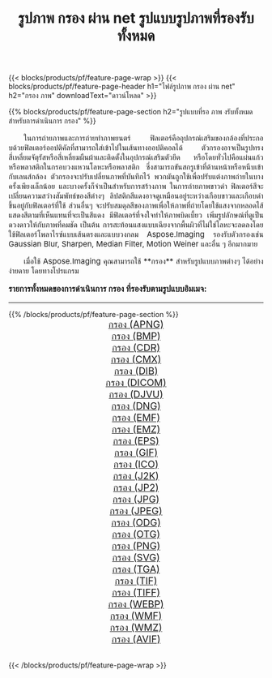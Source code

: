 ﻿---
title: รูปภาพ กรอง ผ่าน net รูปแบบรูปภาพที่รองรับทั้งหมด 
weight: 3920
url: /th/net/filter/ 
lang: th
langdirlevel: 2
locales: zh-hans,ja,it,ru,de,es,fr,nl,id,lt,pl,pt,vi,tr,ko,zh-hant,ar,hi,th,sv,cs,uk,he
description: เมื่อใช้ Aspose.Imaging คุณสามารถ กรอง ภาพได้อย่างง่ายดายผ่าน net
---

{{< blocks/products/pf/feature-page-wrap >}}
{{< blocks/products/pf/feature-page-header h1="ไฟล์รูปภาพ กรอง ผ่าน net" h2="กรอง ภาพ" downloadText="ดาวน์โหลด" >}}


{{% blocks/products/pf/feature-page-section  h2="รูปแบบที่รอ ภาพ งรับทั้งหมดสำหรับการดำเนินการ กรอง" %}}
<p align="justify" style="text-indent:2em;font-size:15px;">
ในการถ่ายภาพและการถ่ายทำภาพยนตร์ ฟิลเตอร์คืออุปกรณ์เสริมของกล้องที่ประกอบด้วยฟิลเตอร์ออปติคัลที่สามารถใส่เข้าไปในเส้นทางออปติคอลได้ ตัวกรองอาจเป็นรูปทรงสี่เหลี่ยมจัตุรัสหรือสี่เหลี่ยมผืนผ้าและติดตั้งในอุปกรณ์เสริมตัวยึด หรือโดยทั่วไปคือแผ่นแก้วหรือพลาสติกในกรอบวงแหวนโลหะหรือพลาสติก ซึ่งสามารถขันสกรูเข้าที่ด้านหน้าหรือหนีบเข้ากับเลนส์กล้อง ตัวกรองจะปรับเปลี่ยนภาพที่บันทึกไว้ พวกมันถูกใช้เพื่อปรับแต่งภาพถ่ายในบางครั้งเพียงเล็กน้อย และบางครั้งก็จำเป็นสำหรับการสร้างภาพ ในการถ่ายภาพขาวดำ ฟิลเตอร์สีจะเปลี่ยนความสว่างสัมพัทธ์ของสีต่างๆ ลิปสติกสีแดงอาจดูเหมือนอยู่ระหว่างเกือบขาวและเกือบดำ ขึ้นอยู่กับฟิลเตอร์ที่ใช้ ส่วนอื่นๆ จะปรับสมดุลสีของภาพเพื่อให้ภาพที่ถ่ายโดยใช้แสงจากหลอดไส้แสดงสีตามที่เห็นแทนที่จะเป็นสีแดง มีฟิลเตอร์ที่จงใจทำให้ภาพบิดเบี้ยว เพิ่มรูปลักษณ์ที่ดูเป็นดวงดาวให้กับภาพที่คมชัด เป็นต้น การสะท้อนแสงแบบเฉียงจากพื้นผิวที่ไม่ใช่โลหะจะลดลงโดยใช้ฟิลเตอร์โพลาไรซ์แบบเส้นตรงและแบบวงกลม Aspose.Imaging รองรับตัวกรองเช่น Gaussian Blur, Sharpen, Median Filter, Motion Weiner และอื่น ๆ อีกมากมาย
</p>
<p align="justify" style="text-indent:2em;font-size:15px;">
เมื่อใช้ Aspose.Imaging คุณสามารถใช้ **กรอง** สำหรับรูปแบบภาพต่างๆ ได้อย่างง่ายดาย โดยทางโปรแกรม
</p>
<h3 style="margin-top:16px;">
รายการทั้งหมดของการดำเนินการ กรอง ที่รองรับตามรูปแบบอิมเมจ:
</h3>
<hr/>
{{% /blocks/products/pf/feature-page-section %}}
<div class="container-fluid productfamilypage bg-gray">
    <div class="convertypes bg-gray agp-content section">
        <div class="container">
		<div class="row other-converters" style="gap: 10px;font-size: 19px;text-align:center;">
		    <div class='col-md-3 other-converter remove-lp remove-rp'><a href="/imaging/th/net/filter/apng/" style="padding:15px;">กรอง (APNG)</a></div><div class='col-md-3 other-converter remove-lp remove-rp'><a href="/imaging/th/net/filter/bmp/" style="padding:15px;">กรอง (BMP)</a></div><div class='col-md-3 other-converter remove-lp remove-rp'><a href="/imaging/th/net/filter/cdr/" style="padding:15px;">กรอง (CDR)</a></div><div class='col-md-3 other-converter remove-lp remove-rp'><a href="/imaging/th/net/filter/cmx/" style="padding:15px;">กรอง (CMX)</a></div><div class='col-md-3 other-converter remove-lp remove-rp'><a href="/imaging/th/net/filter/dib/" style="padding:15px;">กรอง (DIB)</a></div><div class='col-md-3 other-converter remove-lp remove-rp'><a href="/imaging/th/net/filter/dicom/" style="padding:15px;">กรอง (DICOM)</a></div><div class='col-md-3 other-converter remove-lp remove-rp'><a href="/imaging/th/net/filter/djvu/" style="padding:15px;">กรอง (DJVU)</a></div><div class='col-md-3 other-converter remove-lp remove-rp'><a href="/imaging/th/net/filter/dng/" style="padding:15px;">กรอง (DNG)</a></div><div class='col-md-3 other-converter remove-lp remove-rp'><a href="/imaging/th/net/filter/emf/" style="padding:15px;">กรอง (EMF)</a></div><div class='col-md-3 other-converter remove-lp remove-rp'><a href="/imaging/th/net/filter/emz/" style="padding:15px;">กรอง (EMZ)</a></div><div class='col-md-3 other-converter remove-lp remove-rp'><a href="/imaging/th/net/filter/eps/" style="padding:15px;">กรอง (EPS)</a></div><div class='col-md-3 other-converter remove-lp remove-rp'><a href="/imaging/th/net/filter/gif/" style="padding:15px;">กรอง (GIF)</a></div><div class='col-md-3 other-converter remove-lp remove-rp'><a href="/imaging/th/net/filter/ico/" style="padding:15px;">กรอง (ICO)</a></div><div class='col-md-3 other-converter remove-lp remove-rp'><a href="/imaging/th/net/filter/j2k/" style="padding:15px;">กรอง (J2K)</a></div><div class='col-md-3 other-converter remove-lp remove-rp'><a href="/imaging/th/net/filter/jp2/" style="padding:15px;">กรอง (JP2)</a></div><div class='col-md-3 other-converter remove-lp remove-rp'><a href="/imaging/th/net/filter/jpg/" style="padding:15px;">กรอง (JPG)</a></div><div class='col-md-3 other-converter remove-lp remove-rp'><a href="/imaging/th/net/filter/jpeg/" style="padding:15px;">กรอง (JPEG)</a></div><div class='col-md-3 other-converter remove-lp remove-rp'><a href="/imaging/th/net/filter/odg/" style="padding:15px;">กรอง (ODG)</a></div><div class='col-md-3 other-converter remove-lp remove-rp'><a href="/imaging/th/net/filter/otg/" style="padding:15px;">กรอง (OTG)</a></div><div class='col-md-3 other-converter remove-lp remove-rp'><a href="/imaging/th/net/filter/png/" style="padding:15px;">กรอง (PNG)</a></div><div class='col-md-3 other-converter remove-lp remove-rp'><a href="/imaging/th/net/filter/svg/" style="padding:15px;">กรอง (SVG)</a></div><div class='col-md-3 other-converter remove-lp remove-rp'><a href="/imaging/th/net/filter/tga/" style="padding:15px;">กรอง (TGA)</a></div><div class='col-md-3 other-converter remove-lp remove-rp'><a href="/imaging/th/net/filter/tif/" style="padding:15px;">กรอง (TIF)</a></div><div class='col-md-3 other-converter remove-lp remove-rp'><a href="/imaging/th/net/filter/tiff/" style="padding:15px;">กรอง (TIFF)</a></div><div class='col-md-3 other-converter remove-lp remove-rp'><a href="/imaging/th/net/filter/webp/" style="padding:15px;">กรอง (WEBP)</a></div><div class='col-md-3 other-converter remove-lp remove-rp'><a href="/imaging/th/net/filter/wmf/" style="padding:15px;">กรอง (WMF)</a></div><div class='col-md-3 other-converter remove-lp remove-rp'><a href="/imaging/th/net/filter/wmz/" style="padding:15px;">กรอง (WMZ)</a></div><div class='col-md-3 other-converter remove-lp remove-rp'><a href="/imaging/th/net/filter/avif/" style="padding:15px;">กรอง (AVIF)</a></div>
                </div>
        </div>
    </div>
</div>
<br/>

{{< /blocks/products/pf/feature-page-wrap >}}
